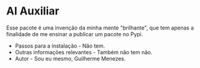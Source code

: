# AI Auxiliar

Esse pacote é uma invenção da minha mente "brilhante", que tem apenas a finalidade de me ensinar a publicar um pacote no Pypi.

* Passos para a instalação - Não tem.
* Outras informações relevantes - Também não tem não.
* Autor - Sou eu mesmo, Guilherme Menezes.